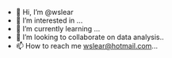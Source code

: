 - 👋 Hi, I’m @wslear
- 👀 I’m interested in ...
- 🌱 I’m currently learning ...
- 💞️ I’m looking to collaborate on data analysis..
- 📫 How to reach me wslear@hotmail.com...

<!---
wslear/wslear is a ✨ special ✨ repository because its `README.md` (this file) appears on your GitHub profile.
You can click the Preview link to take a look at your changes.
--->
